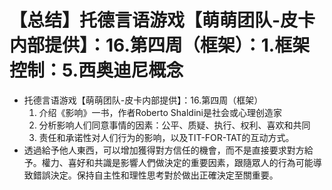 # 【总结】托德言语游戏【萌萌团队-皮卡内部提供】：16.第四周（框架）：1.框架控制：5.西奥迪尼概念

-   托德言语游戏【萌萌团队-皮卡内部提供】：16.第四周（框架）
    1.  介绍《影响》一书，作者Roberto Shaldini是社会或心理创造家
    2.  分析影响人们同意事情的因素：公平、质疑、执行、权利、喜欢和共同
    3.  责任和承诺性对人们行为的影响，以及TIT-FOR-TAT的互动方式。
-   透過給予他人東西，可以增加獲得對方信任的機會，而不是直接要求對方給予。權力、喜好和共識是影響人們做決定的重要因素，跟隨眾人的行為可能導致錯誤決定。保持自主性和理性思考對於做出正確決定至關重要。